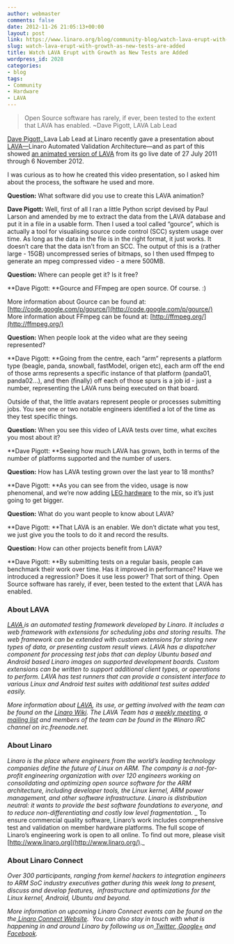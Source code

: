 ```yaml
---
author: webmaster
comments: false
date: 2012-11-26 21:05:13+00:00
layout: post
link: https://www.linaro.org/blog/community-blog/watch-lava-erupt-with-growth-as-new-tests-are-added/
slug: watch-lava-erupt-with-growth-as-new-tests-are-added
title: Watch LAVA Erupt with Growth as New Tests are Added
wordpress_id: 2028
categories:
- blog
tags:
- Community
- Hardware
- LAVA
---
```


<blockquote>Open Source software has rarely, if ever, been tested to the extent that LAVA has enabled. ~Dave Pigott, LAVA Lab Lead</blockquote>


[Dave Pigott, ](http://www.linaro.org/linux-on-arm/meet-the-team/dave-pigott/)Lava Lab Lead at Linaro recently gave a presentation about [LAVA—](https://wiki.linaro.org/Platform/LAVA)Linaro Automated Validation Architecture—and as part of this showed [an animated version of LAVA](http://youtu.be/_m1nbcRba5w) from its go live date of 27 July 2011 through 6 November 2012.

I was curious as to how he created this video presentation, so I asked him about the process, the software he used and more.



**Question:** What software did you use to create this LAVA animation?

**Dave Pigott:** Well, first of all I ran a little Python script devised by Paul Larson and amended by me to extract the data from the LAVA database and put it in a file in a usable form. Then I used a tool called “gource”, which is actually a tool for visualising source code control (SCC) system usage over time. As long as the data in the file is in the right format, it just works. It doesn’t care that the data isn’t from an SCC. The output of this is a (rather large - 15GB) uncompressed series of bitmaps, so I then used ffmpeg to generate an mpeg compressed video - a mere 500MB.

**Question:** Where can people get it? Is it free?

**Dave Pigott: **Gource and FFmpeg are open source. Of course. :)

More information about Gource can be found at: [http://code.google.com/p/gource/](http://code.google.com/p/gource/)
More information about FFmpeg can be found at: [http://ffmpeg.org/](http://ffmpeg.org/)

**Question:** When people look at the video what are they seeing represented?

**Dave Pigott: **Going from the centre, each “arm” represents a platform type (beagle, panda, snowball, fastModel, origen etc), each arm off the end of those arms represents a specific instance of that platform (panda01, panda02...), and then (finally) off each of those spurs is a job id - just a number, representing the LAVA runs being executed on that board.

Outside of that, the little avatars represent people or processes submitting jobs. You see one or two notable engineers identified a lot of the time as they test specific things.

**Question:** When you see this video of LAVA tests over time, what excites you most about it?

**Dave Pigott: **Seeing how much LAVA has grown, both in terms of the number of platforms supported and the number of users.

**Question:** How has LAVA testing grown over the last year to 18 months?

**Dave Pigott: **As you can see from the video, usage is now phenomenal, and we’re now adding [LEG hardware](http://www.linaro.org/engineering/leg) to the mix, so it’s just going to get bigger.

**Question:** What do you want people to know about LAVA?

**Dave Pigott: **That LAVA is an enabler. We don’t dictate what you test, we just give you the tools to do it and record the results.

**Question:** How can other projects benefit from LAVA?

**Dave Pigott: **By submitting tests on a regular basis, people can benchmark their work over time. Has it improved in performance? Have we introduced a regression? Does it use less power? That sort of thing. Open Source software has rarely, if ever, been tested to the extent that LAVA has enabled.


### About LAVA


_[LAVA ](http://lava.readthedocs.org/en/latest/)is an automated testing framework developed by Linaro. It includes a web framework with extensions for scheduling jobs and storing results. The web framework can be extended with custom extensions for storing new types of data, or presenting custom result views. LAVA has a dispatcher component for processing test jobs that can deploy Ubuntu based and Android based Linaro images on supported development boards. Custom extensions can be written to support additional client types, or operations to perform. LAVA has test runners that can provide a consistent interface to various Linux and Android test suites with additional test suites added easily._

_More information about [LAVA](https://wiki.linaro.org/Platform/LAVA), its use, or getting involved with the team can be found on the [Linaro Wiki](https://wiki.linaro.org/Platform/LAVA). The LAVA Team has a [weekly meeting](https://wiki.linaro.org/Platform/LAVA/Meetings), a [mailing list](http://lists.linaro.org/mailman/listinfo/linaro-validation) and members of the team can be found in the #linaro IRC channel on irc.freenode.net._


### About Linaro


_Linaro is the place where engineers from the world’s leading technology companies define the future of Linux on ARM. The company is a not-for-profit engineering organization with over 120 engineers working on consolidating and optimizing open source software for the ARM architecture, including developer tools, the Linux kernel, ARM power management, and other software infrastructure. Linaro is distribution neutral: it wants to provide the best software foundations to everyone, and to reduce non-differentiating and costly low level fragmentation._
_ To ensure commercial quality software, Linaro’s work includes comprehensive test and validation on member hardware platforms. The full scope of Linaro’s engineering work is open to all online. To find out more, please visit [http://www.linaro.org](http://www.linaro.org/)._


### About Linaro Connect


_Over 300 participants, ranging from kernel hackers to integration engineers to ARM SoC industry executives gather during this week long to present, discuss and develop features,  infrastructure and optimizations for the Linux kernel, Android, Ubuntu and beyond._

_More information on upcoming Linaro Connect events can be found on the the[ Linaro Connect Website](http://connect.linaro.org/).  You can also stay in touch with what is happening in and around Linaro by following us on[ Twitter](https://twitter.com/LinaroOrg),[ Google+](https://plus.google.com/112814496864921562564/posts) and[ Facebook](https://www.facebook.com/LinaroOrg)._
